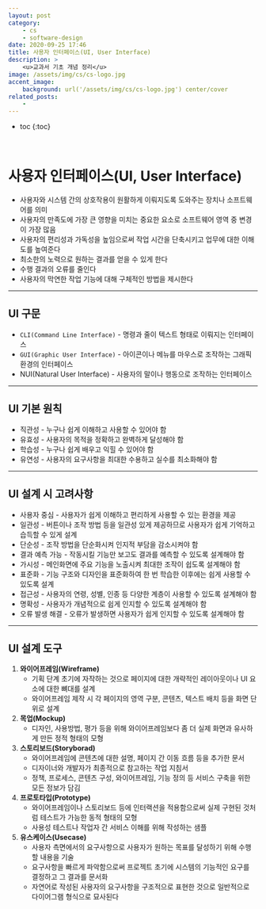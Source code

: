 ```yaml
---
layout: post
category:
    - cs
    - software-design
date: 2020-09-25 17:46
title: 사용자 인터페이스(UI, User Interface)
description: >
    <u>교과서 기초 개념 정리</u>  
image: /assets/img/cs/cs-logo.jpg
accent_image:
    background: url('/assets/img/cs/cs-logo.jpg') center/cover
related_posts:
    -
---
```


* toc
{:toc}

&nbsp;  

# **사용자 인터페이스(UI, User Interface)**

- 사용자와 시스템 간의 상호작용이 원활하게 이뤄지도록 도와주는 장치나 소프트웨어를 의미
- 사용자의 만족도에 가장 큰 영향을 미치는 중요한 요소로 소프트웨어 영역 중 변경이 가장 많음
- 사용자의 편리성과 가독성을 높임으로써 작업 시간을 단축시키고 업무에 대한 이해도를 높여준다
- 최소한의 노력으로 원하는 결과를 얻을 수 있게 한다
- 수행 결과의 오류를 줄인다
- 사용자의 막연한 작업 기능에 대해 구체적인 방법을 제시한다

---

## **UI 구문**

- `CLI(Command Line Interface)` - 명령과 줄이 텍스트 형태로 이뤄지는 인터페이스
- `GUI(Graphic User Interface)` - 아이콘이나 메뉴를 마우스로 조작하는 그래픽 환경의 인터페이스
- NUI(Natural User Interface) - 사용자의 말이나 행동으로 조작하는 인터페이스

---

## **UI 기본 원칙**

- 직관성 - 누구나 쉽게 이해하고 사용할 수 있어야 함
- 유효성 - 사용자의 목적을 정확하고 완벽하게 달성해야 함
- 학습성 - 누구나 쉽게 배우고 익힐 수 있어야 함
- 유연성 - 사용자의 요구사항을 최대한 수용하고 실수를 최소화해야 함

---

## **UI 설계 시 고려사항**

- 사용자 중심 - 사용자가 쉽게 이해하고 편리하게 사용할 수 있는 환경을 제공
- 일관성 - 버튼이나 조작 방법 등을 일관성 있게 제공하므로 사용자가 쉽게 기억하고 습득할 수 있게 설계
- 단순성 - 조작 방법을 단순화시켜 인지적 부담을 감소시켜야 함
- 결과 예측 가능 - 작동시킬 기능만 보고도 결과를 예측할 수 있도록 설계해야 함
- 가시성 - 메인화면에 주요 기능을 노출시켜 최대한 조작이 쉽도록 설계해야 함
- 표준화 - 기능 구조와 디자인을 표준화하여 한 번 학습한 이후에는 쉽게 사용할 수 있도록 설계
- 접근성 - 사용자의 연령, 성별, 인종 등 다양한 계층이 사용할 수 있도록 설계해야 함
- 명확성 - 사용자가 개념적으로 쉽게 인지할 수 있도록 설계해야 함
- 오류 발생 해결 - 오류가 발생하면 사용자가 쉽게 인지할 수 있도록 설계해야 함

---

## **UI 설계 도구**

1. **와이어프레임(Wireframe)**
    - 기획 단계 초기에 자작하는 것으로 페이지에 대한 개략적인 레이아웃이나 UI 요소에 대한 뼈대를 설계
    - 와이어프레임 제작 시 각 페이지의 영역 구분, 콘텐츠, 텍스트 배치 등을 화면 단위로 설계
2. **목업(Mockup)**
    - 디자인, 사용방법, 평가 등을 위해 와이어프레임보다 좀 더 실제 화면과 유사하게 만든 정적 형태의 모형
3. **스토리보드(Storyborad)**
    - 와이어프레임에 콘텐츠에 대한 설명, 페이지 간 이동 흐름 등을 추가한 문서
    - 디자이너와 개발자가 최종적으로 참고하는 작업 지침서
    - 정책, 프로세스, 콘텐츠 구성, 와이어프레임, 기능 정의 등 서비스 구축을 위한 모든 정보가 담김
4. **프로토타입(Prototype)**
    - 와이어프레임이나 스토리보드 등에 인터랙션을 적용함으로써 실제 구현된 것처럼 테스트가 가능한 동적 형태의 모형
    - 사용성 테스트나 작업자 간 서비스 이해를 위해 작성하는 샘플
5. **유스케이스(Usecase)**
    - 사용자 측면에서의 요구사항으로 사용자가 원하는 목표를 달성하기 위해 수행할 내용을 기술
    - 요구사항을 빠르게 파악함으로써 프로젝트 초기에 시스템의 기능적인 요구를 결정하고 그 결과를 문서화
    - 자연어로 작성된 사용자의 요구사항을 구조적으로 표현한 것으로 일반적으로 다이어그램 형식으로 묘사된다